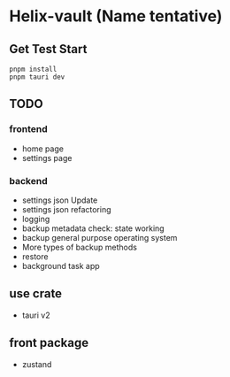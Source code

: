 # Helix-vault (Name tentative)


## Get Test Start

``` shell
pnpm install
pnpm tauri dev
```

## TODO

### frontend

- home page
- settings page

### backend

- settings json Update
- settings json refactoring
- logging
- backup metadata check: state working
- backup general purpose operating system
- More types of backup methods
- restore
- background task app

## use crate

- tauri v2

## front package

- zustand

